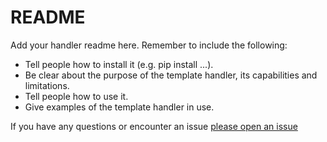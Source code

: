 # README

Add your handler readme here. Remember to include the following:

- Tell people how to install it (e.g. pip install ...).
- Be clear about the purpose of the template handler, its capabilities and limitations.
- Tell people how to use it.
- Give examples of the template handler in use.

If you have any questions or encounter an issue
[please open an issue](https://github.com/Sceptre/project/issues/new)

